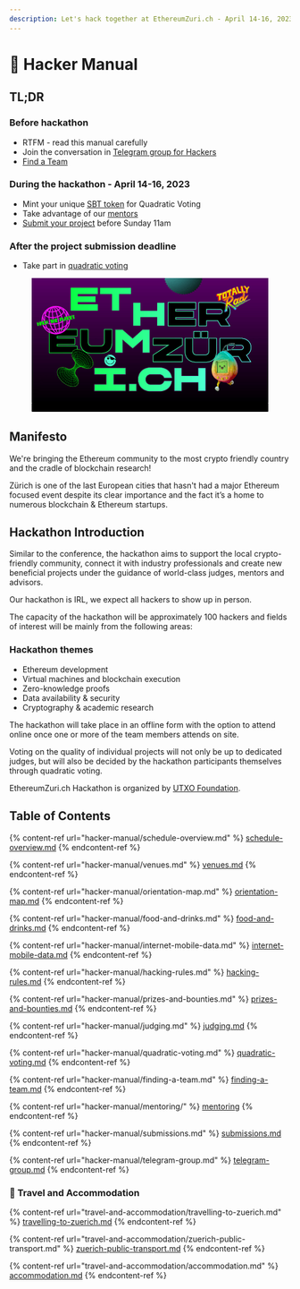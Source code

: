 ```yaml
---
description: Let's hack together at EthereumZuri.ch - April 14-16, 2023!
---
```


# 📘 Hacker Manual

## **TL;DR**

### **Before hackathon**

* RTFM - read this manual carefully
* Join the conversation in [Telegram group for Hackers](hacker-manual/telegram-group.md)
* [Find a Team](hacker-manual/finding-a-team.md)

### During the hackathon - April 14-16, 2023

* Mint your unique [SBT token](hacker-manual/quadratic-voting.md) for Quadratic Voting
* Take advantage of our [mentors](hacker-manual/mentoring/)
* [Submit your project](hacker-manual/submissions.md) before Sunday 11am

### After the project submission deadline

* Take part in [quadratic voting](hacker-manual/quadratic-voting.md)

<figure><img src=".gitbook/assets/cover.png" alt=""><figcaption></figcaption></figure>

## Manifesto

We're bringing the Ethereum community to the most crypto friendly country and the cradle of blockchain research!

Zürich is one of the last European cities that hasn't had a major Ethereum focused event despite its clear importance and the fact it’s a home to numerous blockchain & Ethereum startups.

## Hackathon Introduction

Similar to the conference, the hackathon aims to support the local crypto-friendly community, connect it with industry professionals and create new beneficial projects under the guidance of world-class judges, mentors and advisors.

Our hackathon is IRL, we expect all hackers to show up in person.

The capacity of the hackathon will be approximately 100 hackers and fields of interest will be mainly from the following areas:

### Hackathon themes

* Ethereum development
* Virtual machines and blockchain execution
* Zero-knowledge proofs
* Data availability & security
* Cryptography & academic research

The hackathon will take place in an offline form with the option to attend online once one or more of the team members attends on site.&#x20;

Voting on the quality of individual projects will not only be up to dedicated judges, but will also be decided by the hackathon participants themselves through quadratic voting.

EthereumZuri.ch Hackathon is organized by [UTXO Foundation](https://utxo.foundation/).

## Table of Contents

{% content-ref url="hacker-manual/schedule-overview.md" %}
[schedule-overview.md](hacker-manual/schedule-overview.md)
{% endcontent-ref %}

{% content-ref url="hacker-manual/venues.md" %}
[venues.md](hacker-manual/venues.md)
{% endcontent-ref %}

{% content-ref url="hacker-manual/orientation-map.md" %}
[orientation-map.md](hacker-manual/orientation-map.md)
{% endcontent-ref %}

{% content-ref url="hacker-manual/food-and-drinks.md" %}
[food-and-drinks.md](hacker-manual/food-and-drinks.md)
{% endcontent-ref %}

{% content-ref url="hacker-manual/internet-mobile-data.md" %}
[internet-mobile-data.md](hacker-manual/internet-mobile-data.md)
{% endcontent-ref %}

{% content-ref url="hacker-manual/hacking-rules.md" %}
[hacking-rules.md](hacker-manual/hacking-rules.md)
{% endcontent-ref %}

{% content-ref url="hacker-manual/prizes-and-bounties.md" %}
[prizes-and-bounties.md](hacker-manual/prizes-and-bounties.md)
{% endcontent-ref %}

{% content-ref url="hacker-manual/judging.md" %}
[judging.md](hacker-manual/judging.md)
{% endcontent-ref %}

{% content-ref url="hacker-manual/quadratic-voting.md" %}
[quadratic-voting.md](hacker-manual/quadratic-voting.md)
{% endcontent-ref %}

{% content-ref url="hacker-manual/finding-a-team.md" %}
[finding-a-team.md](hacker-manual/finding-a-team.md)
{% endcontent-ref %}

{% content-ref url="hacker-manual/mentoring/" %}
[mentoring](hacker-manual/mentoring/)
{% endcontent-ref %}

{% content-ref url="hacker-manual/submissions.md" %}
[submissions.md](hacker-manual/submissions.md)
{% endcontent-ref %}

{% content-ref url="hacker-manual/telegram-group.md" %}
[telegram-group.md](hacker-manual/telegram-group.md)
{% endcontent-ref %}

### :train2: Travel and Accommodation

{% content-ref url="travel-and-accommodation/travelling-to-zuerich.md" %}
[travelling-to-zuerich.md](travel-and-accommodation/travelling-to-zuerich.md)
{% endcontent-ref %}

{% content-ref url="travel-and-accommodation/zuerich-public-transport.md" %}
[zuerich-public-transport.md](travel-and-accommodation/zuerich-public-transport.md)
{% endcontent-ref %}

{% content-ref url="travel-and-accommodation/accommodation.md" %}
[accommodation.md](travel-and-accommodation/accommodation.md)
{% endcontent-ref %}
